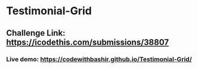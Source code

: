# Testimonial-Grid

## Challenge Link: https://icodethis.com/submissions/38807


### Live demo: https://codewithbashir.github.io/Testimonial-Grid/
